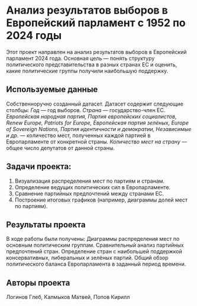 # Анализ результатов выборов в Европейский парламент с 1952 по 2024 годы
Этот проект направлен на анализ результатов выборов в Европейский парламент 2024 года. Основная цель — понять структуру политического представительства в разных странах ЕС и оценить, какие политические группы получили наибольшую поддержку.

## Используемые данные
Собственноручно созданный датасет. Датасет содержит следующие столбцы:
*Год* — год выборов.
*Страна* — государство-член ЕС.
*Европейская народная партия, Партия европейских социалистов, Renew Europe, Patriots for Europe, Европейская партия зелёных, Europe of Sovereign Nations, Партия идентичности и демократии, Независимые и др.* — количество мест, полученных каждой партией в Европарламенте от конкретной страны.
*Количество мест на страну* — общее число депутатов от данной страны.

## Задачи проекта:
1. Визуализация распределения мест по партиям и странам.
2. Определение ведущих политических сил в Европарламенте.
3. Сравнение партийных предпочтений между странами ЕС.
4. Построение итоговых графиков (например, диаграммы долей мест по партиям).

## Результаты проекта
В ходе работы были получены:
Диаграммы распределения мест по основным политическим группам.
Сравнительный анализ партийных предпочтений стран.
Определение стран с наибольшей поддержкой консервативных, либеральных и зелёных партий.
Общий обзор политического баланса Европарламента в заданный период времени.

## Авторы проекта
Логинов Глеб, Калмыков Матвей, Попов Кирилл
